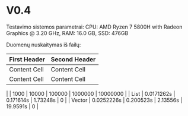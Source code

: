 # V0.4
Testavimo sistemos parametrai: CPU: AMD Ryzen 7 5800H with Radeon Graphics @ 3.20 GHz, RAM: 16.0 GB, SSD: 476GB

Duomenų nuskaitymas iš failų:

| First Header  | Second Header |
| ------------- | ------------- |
| Content Cell  | Content Cell  |
| Content Cell  | Content Cell  |

|  | 1000 | 10000 | 100000 | 1000000 | 10000000 |
| List | 0.0171262s | 0.171614s | 1.73248s | 0 |
| Vector | 0.0252226s | 0.200523s | 2.13556s | 19.9591s | 0 |
